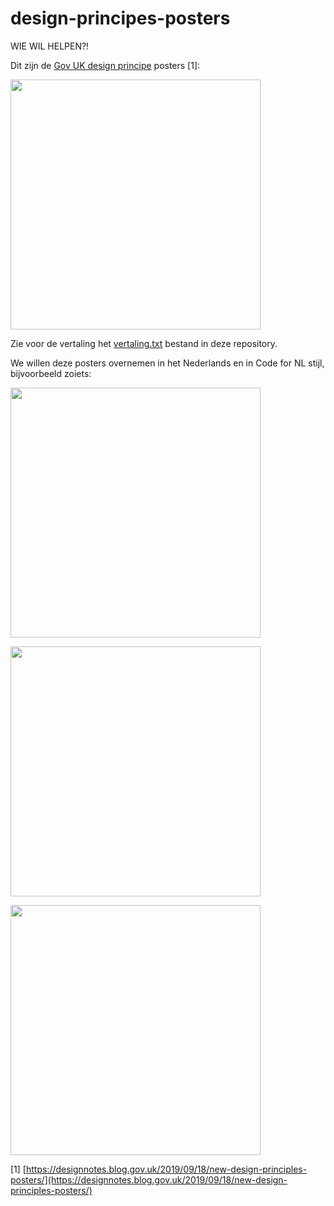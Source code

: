 # design-principes-posters

WIE WIL HELPEN?!

Dit zijn de [Gov UK design principe](https://www.gov.uk/guidance/government-design-principles) posters [1]:

<kbd><img src="https://github.com/codefornl/design-principes-posters/assets/1716809/914fc692-099c-4461-9867-ab6c6733b9a6" width="400px"></kbd>

Zie voor de vertaling het [vertaling.txt](vertaling.txt) bestand in deze repository.

We willen deze posters overnemen in het Nederlands en in Code for NL stijl, bijvoorbeeld zoiets:

<kbd><img src="https://github.com/codefornl/design-principes-posters/assets/1716809/7ed5c509-1091-467e-baa9-5f15460e5e11" width="400px"></kbd>

<kbd><img src="https://github.com/codefornl/design-principes-posters/assets/1716809/741cca00-722e-4e4b-8665-97029fbddea0" width="400px"></kbd>

<kbd><img src="https://github.com/codefornl/design-principes-posters/assets/1716809/fa9d22ab-d9d3-4c04-a272-b5c7d0ca439e" width="400px"></kbd>

[1] [https://designnotes.blog.gov.uk/2019/09/18/new-design-principles-posters/](https://designnotes.blog.gov.uk/2019/09/18/new-design-principles-posters/)
